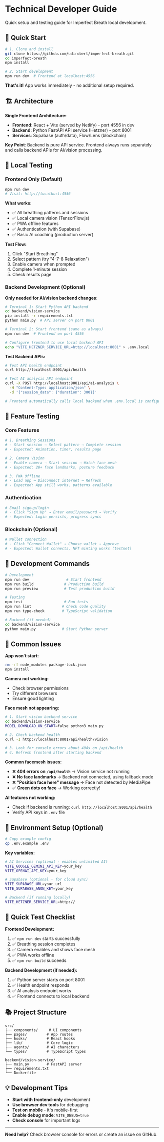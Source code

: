 # Technical Developer Guide

Quick setup and testing guide for Imperfect Breath local development.

## 🚀 Quick Start

```bash
# 1. Clone and install
git clone https://github.com/udirobert/imperfect-breath.git
cd imperfect-breath
npm install

# 2. Start development
npm run dev  # Frontend at localhost:4556
```

**That's it!** App works immediately - no additional setup required.

## 🏗️ Architecture

**Single Frontend Architecture:**

- **Frontend**: React + Vite (served by Netlify) - port 4556 in dev
- **Backend**: Python FastAPI API service (Hetzner) - port 8001
- **Services**: Supabase (auth/data), Flow/Lens (blockchain)

**Key Point**: Backend is pure API service. Frontend always runs separately and calls backend APIs for AI/vision processing.

## 🎯 Local Testing

### Frontend Only (Default)

```bash
npm run dev
# Visit: http://localhost:4556
```

**What works:**

- ✅ All breathing patterns and sessions
- ✅ Local camera vision (TensorFlow.js)
- ✅ PWA offline features
- ✅ Authentication (with Supabase)
- ✅ Basic AI coaching (production server)

**Test Flow:**

1. Click "Start Breathing"
2. Select pattern (try "4-7-8 Relaxation")
3. Enable camera when prompted
4. Complete 1-minute session
5. Check results page

### Backend Development (Optional)

**Only needed for AI/vision backend changes:**

```bash
# Terminal 1: Start Python API backend
cd backend/vision-service
pip install -r requirements.txt
python main.py  # API server on port 8001

# Terminal 2: Start frontend (same as always)
npm run dev  # Frontend on port 4556

# Configure frontend to use local backend API
echo "VITE_HETZNER_SERVICE_URL=http://localhost:8001" > .env.local
```

**Test Backend APIs:**

```bash
# Test API health endpoint
curl http://localhost:8001/api/health

# Test AI analysis API endpoint
curl -X POST http://localhost:8001/api/ai-analysis \
  -H "Content-Type: application/json" \
  -d '{"session_data": {"duration": 300}}'

# Frontend automatically calls local backend when .env.local is configured
```

## 🧪 Feature Testing

### Core Features

```bash
# 1. Breathing Sessions
# - Start session → Select pattern → Complete session
# - Expected: Animation, timer, results page

# 2. Camera Vision
# - Enable camera → Start session → Watch face mesh
# - Expected: 20+ face landmarks, posture feedback

# 3. PWA Offline
# - Load app → Disconnect internet → Refresh
# - Expected: App still works, patterns available
```

### Authentication

```bash
# Email signup/login
# - Click "Sign Up" → Enter email/password → Verify
# - Expected: Login persists, progress syncs
```

### Blockchain (Optional)

```bash
# Wallet connection
# - Click "Connect Wallet" → Choose wallet → Approve
# - Expected: Wallet connects, NFT minting works (testnet)
```

## 🔧 Development Commands

```bash
# Development
npm run dev                 # Start frontend
npm run build              # Production build
npm run preview            # Test production build

# Testing
npm test                   # Run tests
npm run lint              # Check code quality
npm run type-check        # TypeScript validation

# Backend (if needed)
cd backend/vision-service
python main.py            # Start Python server
```

## 🐛 Common Issues

**App won't start:**

```bash
rm -rf node_modules package-lock.json
npm install
```

**Camera not working:**

- Check browser permissions
- Try different browsers
- Ensure good lighting

**Face mesh not appearing:**

```bash
# 1. Start vision backend service
cd backend/vision-service
MODEL_DOWNLOAD_ON_START=false python3 main.py

# 2. Check backend health
curl -I http://localhost:8001/api/health/vision

# 3. Look for console errors about 404s on /api/health
# 4. Refresh frontend after starting backend
```

**Common facemesh issues:**

- ❌ **404 errors on `/api/health`** → Vision service not running
- ❌ **No face landmarks** → Backend not connected, using fallback mode  
- ❌ **"Position face here" message** → Face not detected by MediaPipe
- ✅ **Green dots on face** → Working correctly!

**AI features not working:**

- Check if backend is running: `curl http://localhost:8001/api/health`
- Verify API keys in `.env` file

## 📝 Environment Setup (Optional)

```bash
# Copy example config
cp .env.example .env
```

**Key variables:**

```bash
# AI Services (optional - enables unlimited AI)
VITE_GOOGLE_GEMINI_API_KEY=your_key
VITE_OPENAI_API_KEY=your_key

# Supabase (optional - for cloud sync)
VITE_SUPABASE_URL=your_url
VITE_SUPABASE_ANON_KEY=your_key

# Backend (if running locally)
VITE_HETZNER_SERVICE_URL=http://
```

## 🚀 Quick Test Checklist

**Frontend Development:**

1. ✅ `npm run dev` starts successfully
2. ✅ Breathing session completes
3. ✅ Camera enables and shows face mesh
4. ✅ PWA works offline
5. ✅ `npm run build` succeeds

**Backend Development (if needed):**

1. ✅ Python server starts on port 8001
2. ✅ Health endpoint responds
3. ✅ AI analysis endpoint works
4. ✅ Frontend connects to local backend

## 📚 Project Structure

```
src/
├── components/     # UI components
├── pages/         # App routes
├── hooks/         # React hooks
├── lib/           # Core logic
├── agents/        # AI characters
└── types/         # TypeScript types

backend/vision-service/
├── main.py        # FastAPI server
├── requirements.txt
└── Dockerfile
```

## 💡 Development Tips

- **Start with frontend-only** development
- **Use browser dev tools** for debugging
- **Test on mobile** - it's mobile-first
- **Enable debug mode**: `VITE_DEBUG=true`
- **Check console** for important logs

---

**Need help?** Check browser console for errors or create an issue on GitHub.
